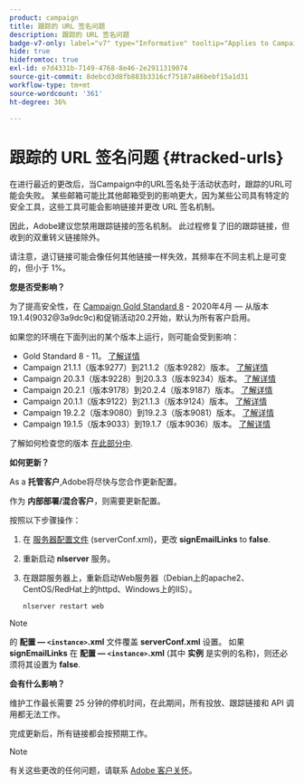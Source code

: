 ```yaml
---
product: campaign
title: 跟踪的 URL 签名问题
description: 跟踪的 URL 签名问题
badge-v7-only: label="v7" type="Informative" tooltip="Applies to Campaign Classic v7 only"
hide: true
hidefromtoc: true
exl-id: e7d4331b-7149-4768-8e46-2e2911319074
source-git-commit: 8debcd3d8fb883b3316cf75187a86bebf15a1d31
workflow-type: tm+mt
source-wordcount: '361'
ht-degree: 36%

---
```


# 跟踪的 URL 签名问题 {#tracked-urls}



在进行最近的更改后，当Campaign中的URL签名处于活动状态时，跟踪的URL可能会失败。 某些邮箱可能比其他邮箱受到的影响更大，因为某些公司具有特定的安全工具，这些工具可能会影响链接并更改 URL 签名机制。

因此，Adobe建议您禁用跟踪链接的签名机制。 此过程修复了旧的跟踪链接，但收到的双重转义链接除外。

请注意，退订链接可能会像任何其他链接一样失效，其频率在不同主机上是可变的，但小于 1%。

**您是否受影响？**

为了提高安全性，在 [Campaign Gold Standard 8](../../rn/using/gold-standard.md#gs8) - 2020年4月 — 从版本19.1.4(9032@3a9dc9c)和促销活动20.2开始，默认为所有客户启用。

如果您的环境在下面列出的某个版本上运行，则可能会受到影响：

* Gold Standard 8 - 11。 [了解详情](../../rn/using/gold-standard.md#gs-8)
* Campaign 21.1.1（版本9277）到21.1.2（版本9282）版本。 [了解详情](../../rn/using/latest-release.md)
* Campaign 20.3.1（版本9228）到20.3.3（版本9234）版本。 [了解详情](../../rn/using/release--2020.md#release-20-3)
* Campaign 20.2.1（版本9178）到20.2.4（版本9187）版本。 [了解详情](../../rn/using/release--2020.md#release-20-2)
* Campaign 20.1.1（版本9122）到21.1.3（版本9124）版本。 [了解详情](../../rn/using/release--2020.md#release-20-1)
* Campaign 19.2.2（版本9080）到19.2.3（版本9081）版本。 [了解详情](../../rn/using/release--2019.md#release-19-2)
* Campaign 19.1.5（版本9033）到19.1.7（版本9036）版本。 [了解详情](../../rn/using/release--2019.md#release-19-1)


了解如何检查您的版本 [在此部分中](../../platform/using/launching-adobe-campaign.md#getting-your-campaign-version).

**如何更新？**

As a **托管客户**,Adobe将尽快与您合作更新配置。

作为 **内部部署/混合客户**，则需要更新配置。

按照以下步骤操作：

1. 在 [服务器配置文件](../../installation/using/the-server-configuration-file.md) (serverConf.xml)，更改 **signEmailLinks** to **false**.
1. 重新启动 **nlserver** 服务。
1. 在跟踪服务器上，重新启动Web服务器（Debian上的apache2、CentOS/RedHat上的httpd、Windows上的IIS）。

   ```
   nlserver restart web
   ```

>[!NOTE]
>
>的 **配置 — `<instance>`.xml** 文件覆盖 **serverConf.xml** 设置。 如果 **signEmailLinks** 在  **配置 — `<instance>`.xml** (其中 **实例** 是实例的名称)，则还必须将其设置为 **false**.

**会有什么影响？**

维护工作最长需要 25 分钟的停机时间，在此期间，所有投放、跟踪链接和 API 调用都无法工作。

完成更新后，所有链接都会按预期工作。

>[!NOTE]
>
>有关这些更改的任何问题，请联系 [Adobe 客户关怀](https://helpx.adobe.com/cn/enterprise/admin-guide.html/enterprise/using/support-for-experience-cloud.ug.html)。
